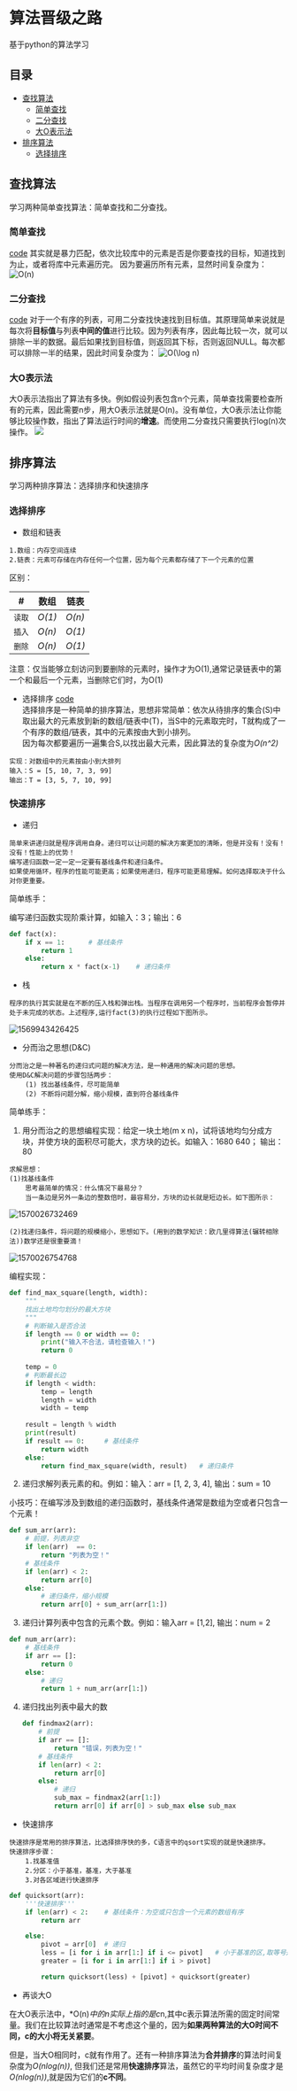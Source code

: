 # 算法晋级之路

基于python的算法学习

## 目录
* [查找算法](#查找算法)
    * [简单查找](#简单查找)
    * [二分查找](#二分查找)
    * [大O表示法](#大O表示法)
* [排序算法](#排序算法)
    * [选择排序](#选择排序)
## 查找算法
学习两种简单查找算法：简单查找和二分查找。  

### 简单查找
[code](./查找算法/simple_search.py)
其实就是暴力匹配，依次比较库中的元素是否是你要查找的目标，知道找到为止，或者将库中元素遍历完。 因为要遍历所有元素，显然时间复杂度为：
<img src="https://latex.codecogs.com/gif.latex?O(n)" title="O(n)" />

### 二分查找 
[code](./查找算法/binary_search.py)
对于一个有序的列表，可用二分查找快速找到目标值。其原理简单来说就是每次将**目标值**与列表**中间的值**进行比较。因为列表有序，因此每比较一次，就可以排除一半的数据。最后如果找到目标值，则返回其下标，否则返回NULL。每次都可以排除一半的结果，因此时间复杂度为：
<img src="https://latex.codecogs.com/gif.latex?O(\log&space;n)" title="O(\log n)" />

### 大O表示法
大O表示法指出了算法有多快。例如假设列表包含n个元素，简单查找需要检查所有的元素，因此需要n步，用大O表示法就是O(n)。没有单位，大O表示法让你能够比较操作数，指出了算法运行时间的**增速**。而使用二分查找只需要执行log(n)次操作。
![](./查找算法/O_algorithm.png)

## 排序算法
学习两种排序算法：选择排序和快速排序

### 选择排序
* 数组和链表

```
1.数组：内存空间连续
2.链表：元素可存储在内存任何一个位置，因为每个元素都存储了下一个元素的位置
```
区别：  

| # | 数组 | 链表 |
|----|-----|-----|
|`读取`|*O(1)*|*O(n)*|
|`插入`| _O(n)_|*O(1)*|
|`删除`| _O(n)_|*O(1)*|

注意：仅当能够立刻访问到要删除的元素时，操作才为O(1),通常记录链表中的第一个和最后一个元素，当删除它们时，为O(1)

* 选择排序  [code](./排序算法/selectionSort.py)  
选择排序是一种简单的排序算法，思想非常简单：依次从待排序的集合(S)中取出最大的元素放到新的数组/链表中(T)，当S中的元素取完时，T就构成了一个有序的数组/链表，其中的元素按由大到小排列。  
因为每次都要遍历一遍集合S,以找出最大元素，因此算法的复杂度为*O(n^2)*  
```
实现：对数组中的元素按由小到大排列  
输入：S = [5, 10, 7, 3, 99]  
输出：T = [3, 5, 7, 10, 99]  
```

### 快速排序

- 递归

```
简单来讲递归就是程序调用自身。递归可以让问题的解决方案更加的清晰，但是并没有！没有！没有！性能上的优势！
编写递归函数一定一定一定要有基线条件和递归条件。
如果使用循环，程序的性能可能更高；如果使用递归，程序可能更易理解。如何选择取决于什么对你更重要。
```

简单练手：

编写递归函数实现阶乘计算，如输入：3；输出：6

```python
def fact(x):
	if x == 1:		# 基线条件
		return 1
	else:
		return x * fact(x-1)	# 递归条件
```

- 栈

```
程序的执行其实就是在不断的压入栈和弹出栈。当程序在调用另一个程序时，当前程序会暂停并处于未完成的状态。上述程序,运行fact(3)的执行过程如下图所示。
```

![1569943426425](README.assets/1569943426425.png)

- 分而治之思想(D&C)

```
分而治之是一种著名的递归式问题的解决方法，是一种通用的解决问题的思想。
使用D&C解决问题的步骤包括两步：
	(1) 找出基线条件，尽可能简单
	(2) 不断将问题分解，缩小规模，直到符合基线条件
```

简单练手：

1. 用分而治之的思想编程实现：给定一块土地(m x n)，试将该地均匀分成方块，并使方块的面积尽可能大，求方块的边长。如输入：1680 640； 输出：80

```
求解思想：
(1)找基线条件
	思考最简单的情况：什么情况下最易分？
	当一条边是另外一条边的整数倍时，最容易分，方块的边长就是短边长。如下图所示：
```

![1570026732469](README.assets/1570026732469.png)

```
(2)找递归条件，将问题的规模缩小，思想如下。(用到的数学知识：欧几里得算法(辗转相除法))数学还是很重要滴！
```

![1570026754768](README.assets/1570026754768.png)

编程实现：

```python
def find_max_square(length, width):
    """
    找出土地均匀划分的最大方块
    """
    # 判断输入是否合法
    if length == 0 or width == 0:
        print("输入不合法，请检查输入！")
        return 0
    
    temp = 0
    # 判断最长边
    if length < width:
        temp = length
        length = width
        width = temp
    
    result = length % width 
    print(result)
    if result == 0:     # 基线条件
        return width
    else:
        return find_max_square(width, result)	# 递归条件
```

2. 递归求解列表元素的和。例如：输入：arr = [1, 2, 3, 4],  输出：sum = 10

​      小技巧：在编写涉及到数组的递归函数时，基线条件通常是数组为空或者只包含一个元素！

```python
def sum_arr(arr):
    # 前提，列表非空
    if len(arr)  == 0:
        return "列表为空！" 
    # 基线条件
    if len(arr) < 2:
        return arr[0]
    else:
        # 递归条件，缩小规模
        return arr[0] + sum_arr(arr[1:])
```

3.  递归计算列表中包含的元素个数。例如：输入arr = [1,2], 输出：num = 2

   ```python
   def num_arr(arr):
       # 基线条件
       if arr == []:
           return 0
       else:
           # 递归
           return 1 + num_arr(arr[1:])
   ```

4. 递归找出列表中最大的数

   ```python
   def findmax2(arr):
       # 前提
       if arr == []:
           return "错误，列表为空！"
       # 基线条件
       if len(arr) < 2:
           return arr[0]
       else:
           # 递归
           sub_max = findmax2(arr[1:])
           return arr[0] if arr[0] > sub_max else sub_max
   ```

- 快速排序

```
快速排序是常用的排序算法，比选择排序快的多，C语言中的qsort实现的就是快速排序。
快速排序步骤：
	1.找基准值
	2.分区：小于基准，基准，大于基准
	3.对各区域进行快速排序
```

```python
def quicksort(arr):
    '''快速排序'''
    if len(arr) < 2:    # 基线条件：为空或只包含一个元素的数组有序
        return arr

    else:
        pivot = arr[0]  # 递归
        less = [i for i in arr[1:] if i <= pivot]   # 小于基准的区,取等号是防止有与基准相同的值
        greater = [i for i in arr[1:] if i > pivot]

        return quicksort(less) + [pivot] + quicksort(greater)
```

- 再谈大O

在大O表示法中，*O(n)*中的n实际上指的是c*n,其中c表示算法所需的固定时间常量。我们在比较算法时通常是不考虑这个量的，因为**如果两种算法的大O时间不同，c的大小将无关紧要**。

但是，当大O相同时，c就有作用了。还有一种排序算法为**合并排序**的算法时间复杂度为*O(nlog(n))*, 但我们还是常用**快速排序**算法，虽然它的平均时间复杂度才是*O(nlog(n))*,就是因为它们的**c不同**。

